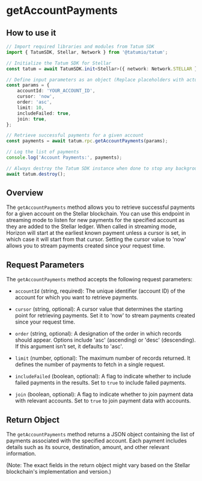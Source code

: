 # getAccountPayments

## How to use it

```typescript
// Import required libraries and modules from Tatum SDK
import { TatumSDK, Stellar, Network } from '@tatumio/tatum';

// Initialize the Tatum SDK for Stellar
const tatum = await TatumSDK.init<Stellar>({ network: Network.STELLAR });

// Define input parameters as an object (Replace placeholders with actual values)
const params = {
    accountId: 'YOUR_ACCOUNT_ID', 
    cursor: 'now', 
    order: 'asc', 
    limit: 10, 
    includeFailed: true, 
    join: true, 
};

// Retrieve successful payments for a given account
const payments = await tatum.rpc.getAccountPayments(params);

// Log the list of payments
console.log('Account Payments:', payments);

// Always destroy the Tatum SDK instance when done to stop any background processes
await tatum.destroy();
```

## Overview

The `getAccountPayments` method allows you to retrieve successful payments for a given account on the Stellar blockchain. You can use this endpoint in streaming mode to listen for new payments for the specified account as they are added to the Stellar ledger. When called in streaming mode, Horizon will start at the earliest known payment unless a cursor is set, in which case it will start from that cursor. Setting the cursor value to 'now' allows you to stream payments created since your request time.

## Request Parameters

The `getAccountPayments` method accepts the following request parameters:

- `accountId` (string, required): 
  The unique identifier (account ID) of the account for which you want to retrieve payments.

- `cursor` (string, optional): 
  A cursor value that determines the starting point for retrieving payments. Set it to 'now' to stream payments created since your request time.

- `order` (string, optional): 
  A designation of the order in which records should appear. Options include 'asc' (ascending) or 'desc' (descending). If this argument isn’t set, it defaults to 'asc'.

- `limit` (number, optional): 
  The maximum number of records returned. It defines the number of payments to fetch in a single request.

- `includeFailed` (boolean, optional): 
  A flag to indicate whether to include failed payments in the results. Set to `true` to include failed payments.

- `join` (boolean, optional): 
  A flag to indicate whether to join payment data with relevant accounts. Set to `true` to join payment data with accounts.

## Return Object

The `getAccountPayments` method returns a JSON object containing the list of payments associated with the specified account. Each payment includes details such as its source, destination, amount, and other relevant information.

(Note: The exact fields in the return object might vary based on the Stellar blockchain's implementation and version.)
